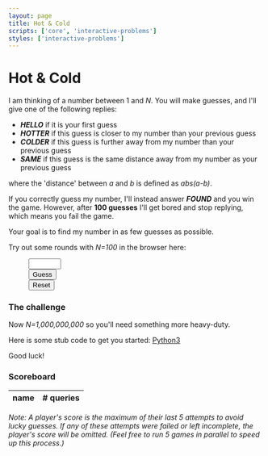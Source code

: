 ```yaml
---
layout: page
title: Hot & Cold
scripts: ['core', 'interactive-problems']
styles: ['interactive-problems']
---
```


# Hot & Cold

I am thinking of a number between 1 and _N_. You will make guesses, and I'll give one of the following replies:
- **_HELLO_** if it is your first guess
- **_HOTTER_** if this guess is closer to my number than your previous guess
- **_COLDER_** if this guess is further away from my number than your previous guess
- **_SAME_** if this guess is the same distance away from my number as your previous guess

where the 'distance' between _a_ and _b_ is defined as _abs(a-b)_.

If you correctly guess my number, I'll instead answer **_FOUND_** and you win the game. However, after **100 guesses** I'll get bored and stop replying, which means you fail the game.

Your goal is to find my number in as few guesses as possible.

Try out some rounds with _N=100_ in the browser here:

<figure>
<div class="hotter-guess">
    <div class="hotter-input">
        <div id="hotter-value">
            <input type="number"  name="hotter-value" min="1" max="100">
        </div>
        <div>
            <button id="hotter-submit" class="btn btn-sm btn-success" type="submit" onclick="hotter_guess()">Guess</button>
        </div>
        <div>
            <button id="hotter-reset" class="btn btn-sm btn-outline-secondary" type="submit" onclick="hotter_reset()">Reset</button>
        </div>
    </div>
    <div id="hotter-output"></div>
    <div id="hotter-error"></div>
</div>
</figure>

### The challenge
Now _N=1,000,000,000_ so you'll need something more heavy-duty.

Here is some stub code to get you started: [Python3](/assets/py/hotter.py)

Good luck!

### Scoreboard

<!-- <figure> -->
<table id="hotter-scoreboard">
    <thead>
    <tr>
        <th>name</th>
        <th># queries</th>
    </tr>
    </thead>
    <tbody>
    </tbody>
</table>

_Note: A player's score is the maximum of their last 5 attempts to avoid lucky guesses. If any of these attempts were failed or left incomplete, the player's score will be omitted. (Feel free to run 5 games in parallel to speed up this process.)_